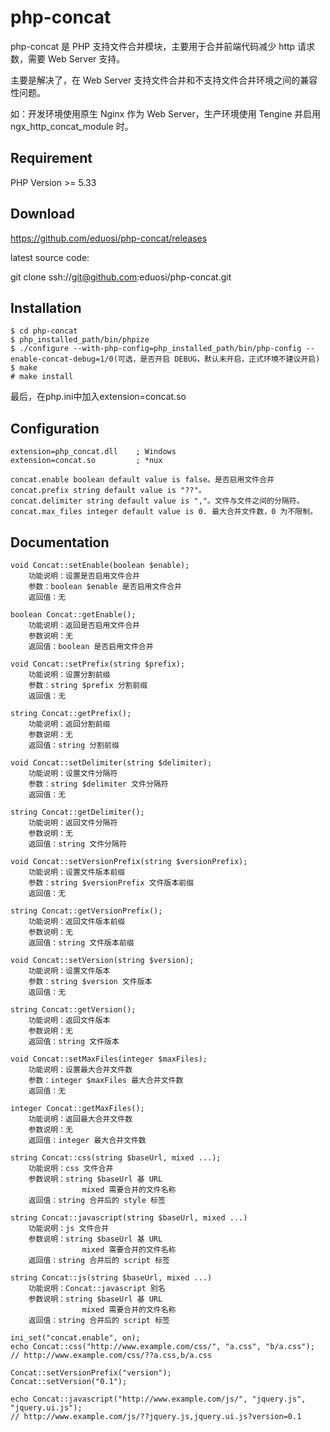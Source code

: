php-concat
==========

php-concat 是 PHP 支持文件合并模块，主要用于合并前端代码减少 http 请求数，需要 Web Server 支持。

主要是解决了，在 Web Server 支持文件合并和不支持文件合并环境之间的兼容性问题。

如：开发环境使用原生 Nginx 作为 Web Server，生产环境使用 Tengine 并启用 ngx_http_concat_module 时。


Requirement
------------
PHP Version >= 5.33


Download
------------
https://github.com/eduosi/php-concat/releases

latest source code:

git clone ssh://git@github.com:eduosi/php-concat.git


Installation
------------
```
$ cd php-concat
$ php_installed_path/bin/phpize
$ ./configure --with-php-config=php_installed_path/bin/php-config --enable-concat-debug=1/0(可选，是否开启 DEBUG，默认未开启，正式环境不建议开启)
$ make
# make install
```

最后，在php.ini中加入extension=concat.so


Configuration
------------
```
extension=php_concat.dll	; Windows
extension=concat.so			; *nux
```

```
concat.enable boolean default value is false。是否启用文件合并
concat.prefix string default value is "??"。
concat.delimiter string default value is ","。文件与文件之间的分隔符。
concat.max_files integer default value is 0. 最大合并文件数，0 为不限制。
```

Documentation
-------------
```
void Concat::setEnable(boolean $enable);
	功能说明：设置是否启用文件合并
	参数：boolean $enable 是否启用文件合并
	返回值：无

boolean Concat::getEnable();
	功能说明：返回是否启用文件合并
	参数说明：无
	返回值：boolean 是否启用文件合并

void Concat::setPrefix(string $prefix);
	功能说明：设置分割前缀
	参数：string $prefix 分割前缀
	返回值：无

string Concat::getPrefix();
	功能说明：返回分割前缀
	参数说明：无
	返回值：string 分割前缀

void Concat::setDelimiter(string $delimiter);
	功能说明：设置文件分隔符
	参数：string $delimiter 文件分隔符
	返回值：无

string Concat::getDelimiter();
	功能说明：返回文件分隔符
	参数说明：无
	返回值：string 文件分隔符

void Concat::setVersionPrefix(string $versionPrefix);
	功能说明：设置文件版本前缀
	参数：string $versionPrefix 文件版本前缀
	返回值：无

string Concat::getVersionPrefix();
	功能说明：返回文件版本前缀
	参数说明：无
	返回值：string 文件版本前缀

void Concat::setVersion(string $version);
	功能说明：设置文件版本
	参数：string $version 文件版本
	返回值：无

string Concat::getVersion();
	功能说明：返回文件版本
	参数说明：无
	返回值：string 文件版本

void Concat::setMaxFiles(integer $maxFiles);
	功能说明：设置最大合并文件数
	参数：integer $maxFiles 最大合并文件数
	返回值：无

integer Concat::getMaxFiles();
	功能说明：返回最大合并文件数
	参数说明：无
	返回值：integer 最大合并文件数

string Concat::css(string $baseUrl, mixed ...);
	功能说明：css 文件合并
	参数说明：string $baseUrl 基 URL
				mixed 需要合并的文件名称
	返回值：string 合并后的 style 标签

string Concat::javascript(string $baseUrl, mixed ...)
	功能说明：js 文件合并
	参数说明：string $baseUrl 基 URL
				mixed 需要合并的文件名称
	返回值：string 合并后的 script 标签

string Concat::js(string $baseUrl, mixed ...)
	功能说明：Concat::javascript 别名
	参数说明：string $baseUrl 基 URL
				mixed 需要合并的文件名称
	返回值：string 合并后的 script 标签
```

```
ini_set("concat.enable", on);
echo Concat::css("http://www.example.com/css/", "a.css", "b/a.css");
// http://www.example.com/css/??a.css,b/a.css

Concat::setVersionPrefix("version");
Concat::setVersion("0.1");

echo Concat::javascript("http://www.example.com/js/", "jquery.js", "jquery.ui.js");
// http://www.example.com/js/??jquery.js,jquery.ui.js?version=0.1
```